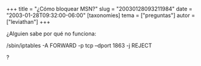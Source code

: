 +++
title = "¿Cómo bloquear MSN?"
slug = "20030128093211984"
date = "2003-01-28T09:32:00-06:00"
[taxonomies]
tema = ["preguntas"]
autor = ["leviathan"]
+++

¿Alguien sabe por qué no funciona:

/sbin/iptables -A FORWARD -p tcp –dport 1863 -j REJECT

?
